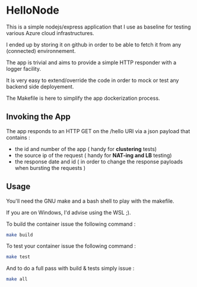 # HelloNode

This is a simple nodejs/express application that I use as baseline for testing various Azure cloud infrastructures.

I ended up by storing it on github in order to be able to fetch it from any (connected) environnement.

The app is trivial and aims to provide a simple HTTP responder with a logger facility.

It is very easy to extend/override the code in order to mock or test any backend side deployement.

The Makefile is here to simplify the app dockerization process.

## Invoking the App

The app responds to an HTTP GET on the /hello URI via a json payload that contains : 
* the id and number of the app ( handy for __clustering__ tests)
* the source ip of the request ( handy for __NAT-ing and LB__ testing)
* the response date and id ( in order to change the response payloads when bursting the requests )

## Usage

You'll need the GNU make and a bash shell to play with the makefile.

If you are on Windows, I'd advise using the WSL ;).

To build the container issue the following command : 

```bash 
make build
```
To test your container issue the following command : 

```bash 
make test
```

And to do a full pass with build & tests simply issue : 
```bash 
make all
```



